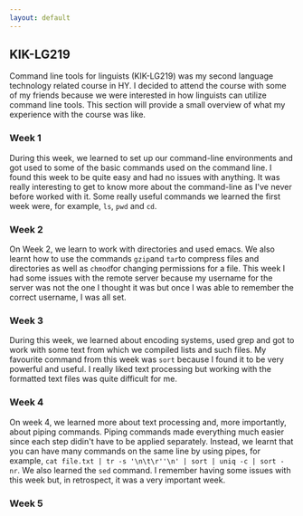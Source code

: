 ```yaml
---
layout: default
---
```


## KIK-LG219

Command line tools for linguists (KIK-LG219) was my second language technology related course in HY. I decided to attend the course with some of my friends because we were interested in how linguists can utilize command line tools. This section will provide a small overview of what my experience with the course was like.

### Week 1

During this week, we learned to set up our command-line environments and got used to some of the basic commands used on the command line. I found this week to be quite easy and had no issues with anything. It was really interesting to get to know more about the command-line as I've never before worked with it. Some really useful commands we learned the first week were, for example, `ls`, `pwd` and `cd`.

### Week 2

On Week 2, we learn to work with directories and used emacs. We also learnt how to use the commands `gzip`and `tar`to compress files and directories as well as `chmod`for changing permissions for a file. This week I had some issues with the remote server because my username for the server was not the one I thought it was but once I was able to remember the correct username, I was all set.

### Week 3

During this week, we learned about encoding systems, used grep and got to work with some text from which we compiled lists and such files. My favourite command from this week was `sort` because I found it to be very powerful and useful. I really liked text processing but working with the formatted text files was quite difficult for me.

### Week 4

On week 4, we learned more about text processing and, more importantly, about piping commands. Piping commands made everything much easier since each step didin't have to be applied separately. Instead, we learnt that you can have many commands on the same line by using pipes, for example, `cat file.txt | tr -s '\n\t\r''\n' | sort | uniq -c | sort -nr`. We also learned the `sed` command. I remember having some issues with this week but, in retrospect, it was a very important week.

### Week 5